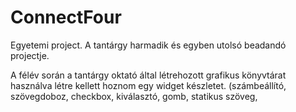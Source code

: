 # ConnectFour

Egyetemi project.
A tantárgy harmadik és egyben utolsó beadandó projectje.

A félév során a tantárgy oktató által létrehozott grafikus könyvtárat használva létre kellett hoznom egy widget készletet.
(számbeállító, szövegdoboz, checkbox, kiválasztó, gomb, statikus szöveg,
